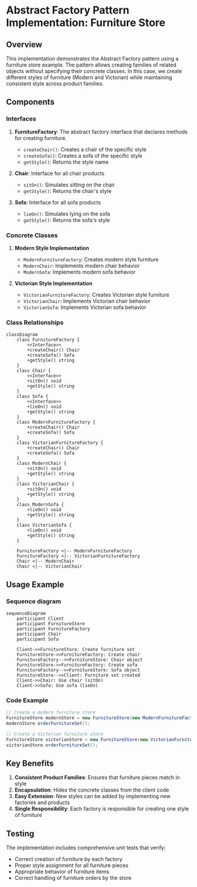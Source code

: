 # Abstract Factory Pattern Implementation: Furniture Store

## Overview

This implementation demonstrates the Abstract Factory pattern using a furniture store example. The pattern allows creating families of related objects without specifying their concrete classes. In this case, we create different styles of furniture (Modern and Victorian) while maintaining consistent style across product families.


## Components

### Interfaces

1. **FurnitureFactory**: The abstract factory interface that declares methods for creating furniture.
    - `createChair()`: Creates a chair of the specific style
    - `createSofa()`: Creates a sofa of the specific style
    - `getStyle()`: Returns the style name

2. **Chair**: Interface for all chair products
    - `sitOn()`: Simulates sitting on the chair
    - `getStyle()`: Returns the chair's style

3. **Sofa**: Interface for all sofa products
    - `lieOn()`: Simulates lying on the sofa
    - `getStyle()`: Returns the sofa's style

### Concrete Classes

1. **Modern Style Implementation**
    - `ModernFurnitureFactory`: Creates modern style furniture
    - `ModernChair`: Implements modern chair behavior
    - `ModernSofa`: Implements modern sofa behavior

2. **Victorian Style Implementation**
    - `VictorianFurnitureFactory`: Creates Victorian style furniture
    - `VictorianChair`: Implements Victorian chair behavior
    - `VictorianSofa`: Implements Victorian sofa behavior

### Class Relationships

``` mermaid
classDiagram
    class FurnitureFactory {
        <<Interface>>
        +createChair() Chair
        +createSofa() Sofa
        +getStyle() string
    }
    class Chair {
        <<Interface>>
        +sitOn() void
        +getStyle() string
    }
    class Sofa {
        <<Interface>>
        +lieOn() void
        +getStyle() string
    }
    class ModernFurnitureFactory {
        +createChair() Chair
        +createSofa() Sofa
    }
    class VictorianFurnitureFactory {
        +createChair() Chair
        +createSofa() Sofa
    }
    class ModernChair {
        +sitOn() void
        +getStyle() string
    }
    class VictorianChair {
        +sitOn() void
        +getStyle() string
    }
    class ModernSofa {
        +lieOn() void
        +getStyle() string
    }
    class VictorianSofa {
        +lieOn() void
        +getStyle() string
    }

    FurnitureFactory <|-- ModernFurnitureFactory
    FurnitureFactory <|-- VictorianFurnitureFactory
    Chair <|-- ModernChair
    Chair <|-- VictorianChair
```

## Usage Example

### Sequence diagram

```mermaid  
sequenceDiagram
    participant Client
    participant FurnitureStore
    participant FurnitureFactory
    participant Chair
    participant Sofa

    Client->>FurnitureStore: Create furniture set
    FurnitureStore->>FurnitureFactory: Create chair
    FurnitureFactory-->>FurnitureStore: Chair object
    FurnitureStore->>FurnitureFactory: Create sofa
    FurnitureFactory-->>FurnitureStore: Sofa object
    FurnitureStore-->>Client: Furniture set created
    Client->>Chair: Use chair (sitOn)
    Client->>Sofa: Use sofa (lieOn)
```

### Code Example

```java
// Create a modern furniture store
FurnitureStore modernStore = new FurnitureStore(new ModernFurnitureFactory());
modernStore.orderFurnitureSet();

// Create a Victorian furniture store
FurnitureStore victorianStore = new FurnitureStore(new VictorianFurnitureFactory());
victorianStore.orderFurnitureSet();
```

## Key Benefits

1. **Consistent Product Families**: Ensures that furniture pieces match in style
2. **Encapsulation**: Hides the concrete classes from the client code
3. **Easy Extension**: New styles can be added by implementing new factories and products
4. **Single Responsibility**: Each factory is responsible for creating one style of furniture

## Testing

The implementation includes comprehensive unit tests that verify:
- Correct creation of furniture by each factory
- Proper style assignment for all furniture pieces
- Appropriate behavior of furniture items
- Correct handling of furniture orders by the store